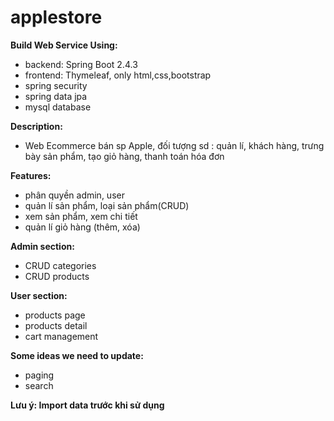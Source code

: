 # applestore
**Build Web Service Using:**
- backend: Spring Boot 2.4.3
- frontend: Thymeleaf, only html,css,bootstrap
- spring security
- spring data jpa
- mysql database

**Description:**
- Web Ecommerce bán sp Apple, đối tượng sd : quản lí, khách hàng, trưng bày sản phẩm, tạo giỏ hàng, thanh toán hóa đơn

**Features:**
- phân quyền admin, user
- quản lí sản phẩm, loại sản phẩm(CRUD)
- xem sản phẩm, xem chi tiết
- quản lí giỏ hàng (thêm, xóa)

**Admin section:**
- CRUD categories
- CRUD products

**User section:**
- products page
- products detail
- cart management

**Some ideas we need to update:**
- paging
- search 

**Lưu ý: Import data trước khi sử dụng**


